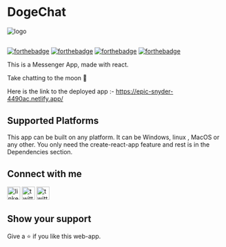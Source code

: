 
# DogeChat
![logo](https://miro.medium.com/max/3176/1*h-xRzZOCHk8jTlEa8M42GA.png)

##

[![forthebadge](https://forthebadge.com/images/badges/open-source.svg)](https://forthebadge.com)  [![forthebadge](https://forthebadge.com/images/badges/built-with-love.svg)](https://forthebadge.com)  [![forthebadge](https://forthebadge.com/images/badges/made-with-crayons.svg)](https://forthebadge.com)  [![forthebadge](https://forthebadge.com/images/badges/made-with-javascript.svg)](https://forthebadge.com)

  

This is a Messenger App, made with react.  

Take chatting to the moon **🚀**

Here is the link to the deployed app :- https://epic-snyder-4490ac.netlify.app/



  

  

## Supported Platforms

  

This app can be built on any platform. It can be Windows, linux , MacOS or any other. You only need the create-react-app feature and rest is in the Dependencies section.

  


## Connect with me

  <a href='https://www.linkedin.com/in/harshsbais/'><img alt="linkedin" src="https://www.flaticon.com/svg/vstatic/svg/1384/1384046.svg?token=exp=1615707133~hmac=78daac567773ad811863f3796937cc6e" height='30px'/></a>                  <a href='https://twitter.com/harshsbais/'><img alt="twitter" src="https://image.flaticon.com/icons/png/512/23/23931.png" height='30px'/></a>      <a href='mailto:harshsbais5@gmail.com'><img alt="twitter" src="https://www.flaticon.com/svg/vstatic/svg/732/732026.svg?token=exp=1615707223~hmac=0351c92d905320b313267dda66ab6814" height='30px'/></a>

## Show your support

  

Give a ⭐ if you like this web-app.

 
